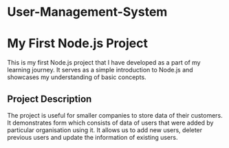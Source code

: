 # User-Management-System
# My First Node.js Project

This is my first Node.js project that I have developed as a part of my learning journey. It serves as a simple introduction to Node.js and showcases my understanding of basic concepts.

## Project Description

The project is useful for smaller companies to store data of their customers. It demonstrates form which consists of data of users that were added by particular organisation using it. It allows us to add new users, deleter previous users and update the information of existing users. 
